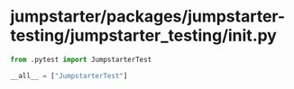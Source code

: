 # jumpstarter/packages/jumpstarter-testing/jumpstarter_testing/__init__.py

```python
from .pytest import JumpstarterTest

__all__ = ["JumpstarterTest"]

```